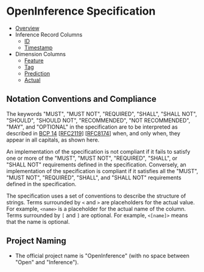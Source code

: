 # OpenInference Specification

-   [Overview](./overview.md)
-   Inference Record Columns
    -   [ID](./id.md) 
    -   [Timestamp](./timestamp.md)
-   Dimension Columns
    -   [Feature](./feature.md)
    -   [Tag](./tag.md)
    -   [Prediction](./prediction.md)
    -   [Actual](./actual.md)

## Notation Conventions and Compliance

The keywords "MUST", "MUST NOT", "REQUIRED", "SHALL", "SHALL NOT", "SHOULD",
"SHOULD NOT", "RECOMMENDED", "NOT RECOMMENDED", "MAY", and "OPTIONAL" in the
specification are to be interpreted as described in [BCP
14](https://tools.ietf.org/html/bcp14)
[[RFC2119](https://tools.ietf.org/html/rfc2119)]
[[RFC8174](https://tools.ietf.org/html/rfc8174)] when, and only when, they
appear in all capitals, as shown here.

An implementation of the specification is not compliant if it fails to
satisfy one or more of the "MUST", "MUST NOT", "REQUIRED", "SHALL", or "SHALL
NOT" requirements defined in the specification. Conversely, an
implementation of the specification is compliant if it satisfies all the
"MUST", "MUST NOT", "REQUIRED", "SHALL", and "SHALL NOT" requirements defined in
the specification.

The specification uses a set of conventions to describe the structure of
strings. Terms surrounded by `<` and `>` are placeholders for the actual value.
For example, `<name>` is a placeholder for the actual name of the column. Terms
surrounded by `[` and `]` are optional. For example, `<[name]>` means that the
name is optional.

## Project Naming

-   The official project name is "OpenInference" (with no space between "Open" and
    "Inference").
